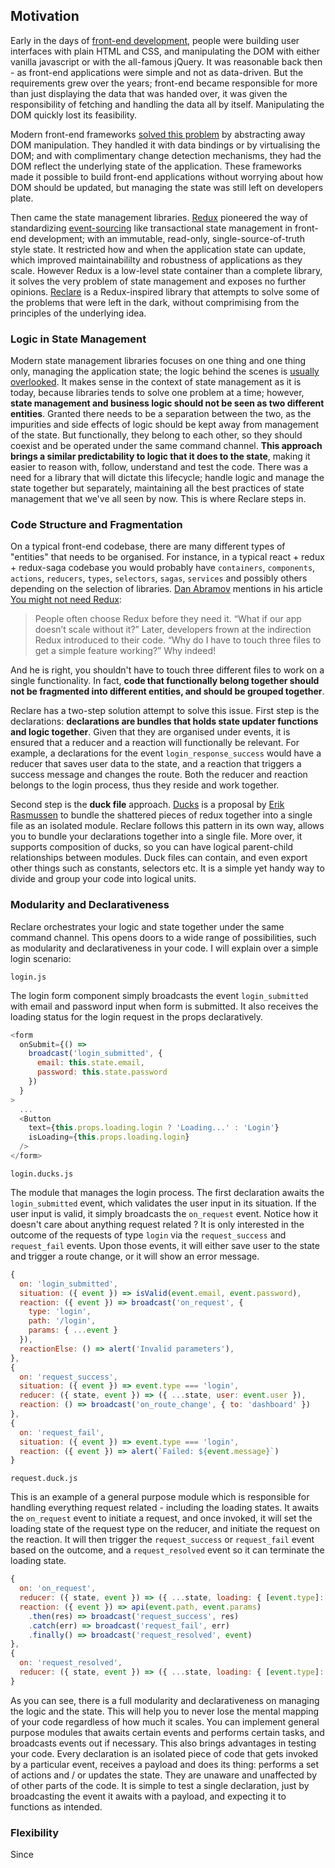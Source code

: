 ## Motivation

Early in the days of [front-end development](https://en.wikipedia.org/wiki/Front-end_web_development), people were building user interfaces with plain HTML and CSS, and manipulating the DOM with either vanilla javascript or with the all-famous jQuery. It was reasonable back then - as front-end applications were simple and not as data-driven. But the requirements grew over the years; front-end became responsible for more than just displaying the data that was handed over, it was given the responsibility of fetching and handling the data all by itself. Manipulating the DOM quickly lost its feasibility.

Modern front-end frameworks [solved this problem](https://medium.com/dailyjs/the-deepest-reason-why-modern-javascript-frameworks-exist-933b86ebc445) by abstracting away DOM manipulation. They handled it with data bindings or by virtualising the DOM; and with complimentary change detection mechanisms, they had the DOM reflect the underlying state of the application. These frameworks made it possible to build front-end applications without worrying about how DOM should be updated, but managing the state was still left on developers plate.

Then came the state management libraries. [Redux](https://redux.js.org) pioneered the way of standardizing [event-sourcing](https://martinfowler.com/eaaDev/EventSourcing.html) like transactional state management in front-end development; with an immutable, read-only, single-source-of-truth style state. It restricted how and when the application state can update, which improved maintainabililty and robustness of applications as they scale. However Redux is a low-level state container than a complete library, it solves the very problem of state management and exposes no further opinions. [Reclare](https://github.com/reclarejs/reclare) is a Redux-inspired library that attempts to solve some of the problems that were left in the dark, without comprimising from the principles of the underlying idea.

### Logic in State Management

Modern state management libraries focuses on one thing and one thing only, managing the application state; the logic behind the scenes is [usually overlooked](http://krasimirtsonev.com/blog/article/managing-state-in-javascript-with-state-machines-stent). It makes sense in the context of state management as it is today, because libraries tends to solve one problem at a time; however, **state management and business logic should not be seen as two different entities**. Granted there needs to be a separation between the two, as the impurities and side effects of logic should be kept away from management of the state. But functionally, they belong to each other, so they should coexist and be operated under the same command channel. **This approach brings a similar predictability to logic that it does to the state**, making it easier to reason with, follow, understand and test the code. There was a need for a library that will dictate this lifecycle; handle logic and manage the state together but separately, maintaining all the best practices of state management that we've all seen by now. This is where Reclare steps in.

### Code Structure and Fragmentation

On a typical front-end codebase, there are many different types of "entities" that needs to be organised. For instance, in a typical react + redux + redux-saga codebase you would probably have `containers`, `components`, `actions`, `reducers`, `types`, `selectors`, `sagas`, `services` and possibly others depending on the selection of libraries. [Dan Abramov](https://github.com/gaearon) mentions in his article [You might not need Redux](https://medium.com/@dan_abramov/you-might-not-need-redux-be46360cf367):

> People often choose Redux before they need it. “What if our app doesn’t scale without it?” Later, developers frown at the indirection Redux introduced to their code. “Why do I have to touch three files to get a simple feature working?” Why indeed!

And he is right, you shouldn't have to touch three different files to work on a single functionality. In fact, **code that functionally belong together should not be fragmented into different entities, and should be grouped together**.

Reclare has a two-step solution attempt to solve this issue. First step is the declarations: **declarations are bundles that holds state updater functions and logic together**. Given that they are organised under events, it is ensured that a reducer and a reaction will functionally be relevant. For example, a declarations for the event `login_response_success` would have a reducer that saves user data to the state, and a reaction that triggers a success message and changes the route. Both the reducer and reaction belongs to the login process, thus they reside and work together.

Second step is the **duck file** approach. [Ducks](https://github.com/erikras/ducks-modular-redux) is a proposal by [Erik Rasmussen](https://github.com/erikras) to bundle the shattered pieces of redux together into a single file as an isolated module. Reclare follows this pattern in its own way, allows you to bundle your declarations together into a single file. More over, it supports composition of ducks, so you can have logical parent-child relationships between modules. Duck files can contain, and even export other things such as constants, selectors etc. It is a simple yet handy way to divide and group your code into logical units.

### Modularity and Declarativeness

Reclare orchestrates your logic and state together under the same command channel. This opens doors to a wide range of possibilities, such as modularity and declarativeness in your code. I will explain over a simple login scenario:

`login.js`

The login form component simply broadcasts the event `login_submitted` with email and password input when form is submitted. It also receives the loading status for the login request in the props declaratively.

```javascript
<form
  onSubmit={() =>
    broadcast('login_submitted', {
      email: this.state.email,
      password: this.state.password
    })
  }
>
  ...
  <Button
    text={this.props.loading.login ? 'Loading...' : 'Login'}
    isLoading={this.props.loading.login}
  />
</form>
```

`login.ducks.js`

The module that manages the login process. The first declaration awaits the `login_submitted` event, which validates the user input in its situation. If the user input is valid, it simply broadcasts the `on_request` event. Notice how it doesn't care about anything request related ? It is only interested in the outcome of the requests of type `login` via the `request_success` and `request_fail` events. Upon those events, it will either save user to the state and trigger a route change, or it will show an error message.

```javascript
{
  on: 'login_submitted',
  situation: ({ event }) => isValid(event.email, event.password),
  reaction: ({ event }) => broadcast('on_request', {
    type: 'login',
    path: '/login',
    params: { ...event }
  }),
  reactionElse: () => alert('Invalid parameters'),
},
{
  on: 'request_success',
  situation: ({ event }) => event.type === 'login',
  reducer: ({ state, event }) => ({ ...state, user: event.user }),
  reaction: () => broadcast('on_route_change', { to: 'dashboard' })
},
{
  on: 'request_fail',
  situation: ({ event }) => event.type === 'login',
  reaction: ({ event }) => alert(`Failed: ${event.message}`)
}
```

`request.duck.js`

This is an example of a general purpose module which is responsible for handling everything request related - including the loading states. It awaits the `on_request` event to initiate a request, and once invoked, it will set the loading state of the request type on the reducer, and initiate the request on the reaction. It will then trigger the `request_success` or `request_fail` event based on the outcome, and a `request_resolved` event so it can terminate the loading state.

```javascript
{
  on: 'on_request',
  reducer: ({ state, event }) => ({ ...state, loading: { [event.type]: true } }),
  reaction: ({ event }) => api(event.path, event.params)
    .then(res) => broadcast('request_success', res)
    .catch(err) => broadcast('request_fail', err)
    .finally() => broadcast('request_resolved', event)
},
{
  on: 'request_resolved',
  reducer: ({ state, event }) => ({ ...state, loading: { [event.type]: false } }),
}
```

As you can see, there is a full modularity and declarativeness on managing the logic and the state. This will help you to never lose the mental mapping of your code regardless of how much it scales. You can implement general purpose modules that awaits certain events and performs certain tasks, and broadcasts events out if necessary. This also brings advantages in testing your code. Every declaration is an isolated piece of code that gets invoked by a particular event, receives a payload and does its thing: performs a set of actions and / or updates the state. They are unaware and unaffected by of other parts of the code. It is simple to test a single declaration, just by broadcasting the event it awaits with a payload, and expecting it to functions as intended.

### Flexibility

Since
